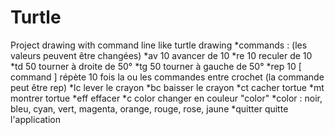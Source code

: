 # Turtle
Project drawing with command line like turtle drawing
*commands : 
(les valeurs peuvent être changées)
*av 10    avancer de 10
*re 10    reculer de 10
*td 50    tourner à droite de 50°
*tg 50    tourner à gauche de 50°
*rep 10 [ command ] répète 10 fois la ou les commandes entre crochet (la commande peut être rep)
*lc       lever le crayon
*bc       baisser le crayon
*ct       cacher tortue
*mt       montrer tortue
*eff      effacer
*c color  changer en couleur "color"
*color : noir, bleu, cyan, vert, magenta, orange, rouge, rose, jaune
*quitter  quitte l'application
